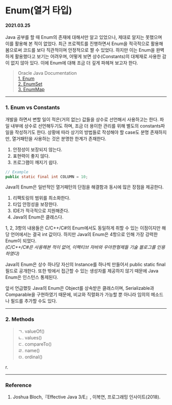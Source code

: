 # Enum(열거 타입)

#### 2021.03.25

Java 공부를 할 때 Enum의 존재에 대해서만 알고 있었으나, 제대로 알지는 못했으며 이를 활용해 본 적이 없었다. 최근 프로젝트를 진행하면서 Enum을 적극적으로 활용해봄으로써 코드를 보다 직관적이며 안정적으로 짤 수 있었다. 하지만 이는 Enum을 완벽하게 활용했다고 보기는 어려우며, 어떻게 보면 상수(Constants)의 대체재로 사용한 감이 없지 않아 있다. 이에 Enum에 대해 조금 더 깊게 파헤쳐 보고자 한다.

> Oracle Java Documentation <br> [1. Enum](https://docs.oracle.com/javase/8/docs/api/java/lang/Enum.html) <br> [2. EnumSet](https://docs.oracle.com/javase/8/docs/api/java/util/EnumSet.html) <br> [3. EnumMap](https://docs.oracle.com/javase/8/docs/api/java/util/EnumMap.html)

---

### 1. Enum vs Constants

개발을 하면서 변할 일이 적은(거의 없는) 값들을 상수로 선언해서 사용하고는 한다. 파일 내부에 상수로 선언해두기도 하며, 조금 더 용이한 관리를 위해 별도의 constants파일을 작성하기도 한다. 상황에 따라 상기의 방법들로 작성해야 할 case도 분명 존재하지만, 열거패턴을 사용하는 것은 분명한 한계가 존재한다.

1.  안정성이 보장되지 않는다.
2.  표현력이 좋지 않다.
3.  프로그램이 깨지기 쉽다.

```java
// Example
public static final int COLUMN = 10;
```

Java의 Enum은 일반적인 열거패턴의 단점을 해결함과 동시에 많은 장점을 제공한다.

1. 리팩토링의 범위를 최소화한다.
2. 타입 안정성을 보장한다.
3. IDE가 적극적으로 지원해준다.
4. Java의 Enum은 클래스다.

1, 2, 3항의 내용들은 C/C++/C#의 Enum에서도 동일하게 취할 수 있는 이점이지만 해당 언어에서는 결국 int 값이다. 하지만 Java의 Enum은 4항으로 인해 가장 강력한 Enum이 되었다. <br>
_(C/C++/C#은 사용해본 적이 없어, 이팩티브 자바와 우아한형제들 기술 블로그를 인용하였다)_

Java의 Enum은 상수 하나당 자신의 Instance를 하나씩 만들어서 public static final 필드로 공개한다. 또한 밖에서 접근할 수 있는 생성자를 제공하지 않기 때문에 Java Enum은 인스턴스 통제된다.

앞서 언급했듯 Java의 Enum은 Object를 상속받은 클래스이며, Serializable과 Comparable을 구현하였기 때문에, 비교와 직렬화가 가능할 뿐 아니라 임의의 메소드나 필드를 추가할 수도 있다.

---

### 2. Methods

> ㄱ. valueOf() <br> ㄴ. values() <br> ㄷ. compareTo() <br> ㄹ. name() <br> ㅁ. ordinal()

r.

---

### Reference

1. Joshua Bloch,『Effective Java 3/E』, 이복연, 프로그래밍 인사이트(2018).
